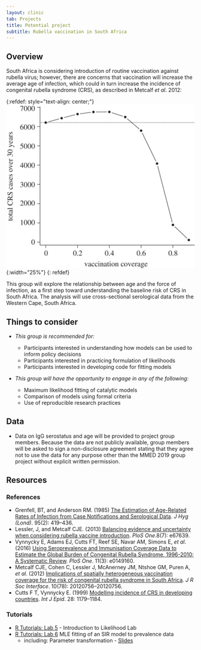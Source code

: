 ```yaml
---
layout: clinic
tab: Projects
title: Potential project
subtitle: Rubella vaccination in South Africa
---
```


## Overview

South Africa is considering introduction of routine vaccination against rubella virus; however, there are concerns that vaccination will increase the average age of infection, which could in turn increase the incidence of congenital rubella syndrome (CRS), as described in Metcalf _et al_. 2012:<br>

{:refdef: style="text-align: center;"}
![CRS risk as a function of coverage (Metcalf _et al_. 2012)](./Metcalf2013.jpg "CRS risk"){:width="25%"}
{: refdef}

This group will explore the relationship between age and the force of infection, as a first step toward understanding the baseline risk of CRS in South Africa. The analysis will use cross-sectional serological data from the Western Cape, South Africa.

## Things to consider

- _This group is recommended for:_
    - Participants interested in understanding how models can be used to inform policy decisions
    - Participants interested in practicing formulation of likelihoods
    - Participants interested in developing code for fitting models

- _This group will have the opportunity to engage in any of the following:_
    - Maximum likelihood fitting of catalytic models
    - Comparison of models using formal criteria
    - Use of reproducible research practices

## Data

- Data on IgG serostatus and age will be provided to project group members. Because the data are not publicly available, group members will be asked to sign a non-disclosure agreement stating that they agree not to use the data for any purpose other than the MMED 2019 group project without explicit written permission.

## Resources

### References

- Grenfell, BT, and Anderson RM. (1985) [The Estimation of Age-Related Rates of Infection from Case Notifications and Serological Data](https://europepmc.org/articles/pmc2129533/pdf/jhyg00008-0199.pdf). _J Hyg (Lond)_. 95(2): 419–436.
- Lessler, J, and Metcalf CJE. (2013) [Balancing evidence and uncertainty when considering rubella vaccine introduction](https://journals.plos.org/plosone/article/comments?id=10.1371/journal.pone.0067639). _PloS One_.8(7): e67639.
- Vynnycky E, Adams EJ, Cutts FT, Reef SE, Navar AM, Simons E, _et al_. (2016) [Using Seroprevalence and Immunisation Coverage Data to Estimate the Global Burden of Congenital Rubella Syndrome, 1996-2010: A Systematic Review](https://journals.plos.org/plosone/article?id=10.1371/journal.pone.0149160). _PloS One_. 11(3): e0149160.
- Metcalf CJE, Cohen C, Lessler J, McAnerney JM, Ntshoe GM, Puren A, _et al_. (2012) [Implications of spatially heterogeneous vaccination coverage for the risk of congenital rubella syndrome in South Africa](https://royalsocietypublishing.org/doi/full/10.1098/rsif.2012.0756). _J R Soc Interface_. 10(78): 20120756–20120756.
- Cutts  F T, Vynnycky E. (1999) [Modelling incidence of CRS in developing countries](https://academic.oup.com/ije/article/28/6/1176/771538). _Int J Epid_. 28: 1179–1184.

### Tutorials

- [R Tutorials: Lab 5](../tutorials) - Introduction to Likelihood Lab
- [R Tutorials: Lab 6](../tutorials) MLE fitting of an SIR model to prevalence data
    - including: Parameter transformation - [Slides](../tutorials/parameterTransformations.pdf)
